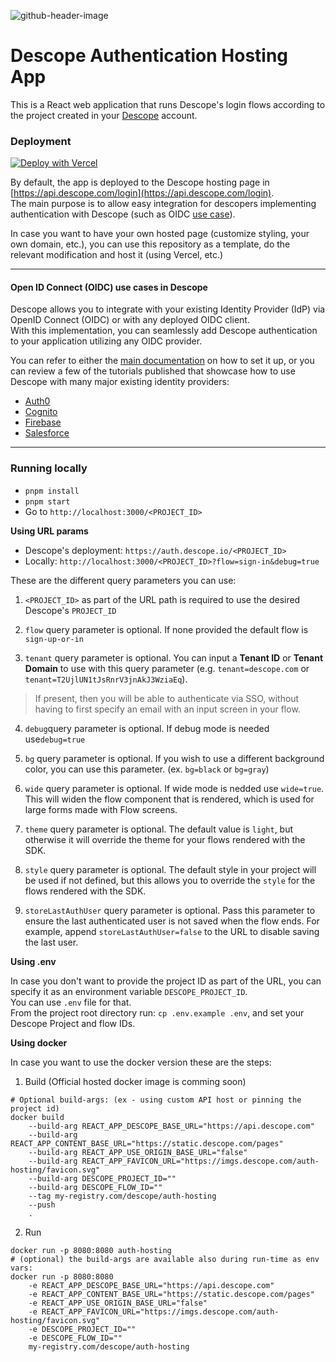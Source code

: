 ![github-header-image](https://github.com/descope/.github/assets/32936811/d904d37e-e3fa-4331-9f10-2880bb708f64)

# Descope Authentication Hosting App

This is a React web application that runs Descope's login flows according to the project created in your [Descope](https://app.descope.com) account.

### Deployment

[![Deploy with Vercel](https://vercel.com/button)](https://vercel.com/new/clone?repository-url=https%3A%2F%2Fgithub.com%2Fdescope%2Fauth-hosting&env=DESCOPE_PROJECT_ID&demo-title=Descope%20Hosted%20Auth%20Page&demo-description=https%3A%2F%2Fgithub.com%2Fdescope%2Fauth-hosting%2F%23readme&demo-url=https%3A%2F%2Fapi.descope.com%2Flogin)

By default, the app is deployed to the Descope hosting page in [https://api.descope.com/login](https://api.descope.com/login).  
The main purpose is to allow easy integration for descopers implementing authentication with Descope (such as OIDC [use case](#open-id-connect-oidc-use-cases-in-descope)).

In case you want to have your own hosted page (customize styling, your own domain, etc.), you can use this repository as a template, do the relevant modification and host it (using Vercel, etc.)

---

#### Open ID Connect (OIDC) use cases in Descope

Descope allows you to integrate with your existing Identity Provider (IdP) via OpenID Connect (OIDC) or with any deployed OIDC client.  
With this implementation, you can seamlessly add Descope authentication to your application utilizing any OIDC provider.

You can refer to either the [main documentation](https://docs.descope.com/customize/auth/oidc) on how to set it up, or you can review a few of the tutorials published that showcase how to use Descope with many major existing identity providers:

- [Auth0](https://docs.descope.com/knowledgebase/sso/auth0oidc)
- [Cognito](https://docs.descope.com/knowledgebase/sso/cognitooidc)
- [Firebase](https://www.descope.com/blog/post/passkeys-firebase-oidc)
- [Salesforce](https://www.descope.com/blog/post/sso-auth-salesforce)

---

### Running locally

- `pnpm install`
- `pnpm start`
- Go to `http://localhost:3000/<PROJECT_ID>`

**Using URL params**

- Descope's deployment: `https://auth.descope.io/<PROJECT_ID>`
- Locally: `http://localhost:3000/<PROJECT_ID>?flow=sign-in&debug=true`

These are the different query parameters you can use:

1. `<PROJECT_ID>` as part of the URL path is required to use the desired Descope's `PROJECT_ID`

2. `flow` query parameter is optional. If none provided the default flow is `sign-up-or-in`

3. `tenant` query parameter is optional. You can input a **Tenant ID** or **Tenant Domain** to use with this query parameter (e.g. `tenant=descope.com` or `tenant=T2UjlUN1tJsRnrV3jnAkJ3WziaEq`).

> If present, then you will be able to authenticate via SSO, without having to first specify an email with an input screen in your flow.

4. `debug`query parameter is optional. If debug mode is needed use`debug=true`

5. `bg` query parameter is optional. If you wish to use a different background color, you can use this parameter. (ex. `bg=black` or `bg=gray`)

6. `wide` query parameter is optional. If wide mode is nedded use `wide=true`. This will widen the flow component that is rendered, which is used for large forms made with Flow screens.

7. `theme` query parameter is optional. The default value is `light`, but otherwise it will override the theme for your flows rendered with the SDK.

8. `style` query parameter is optional. The default style in your project will be used if not defined, but this allows you to override the `style` for the flows rendered with the SDK.

9. `storeLastAuthUser` query parameter is optional. Pass this parameter to ensure the last authenticated user is not saved when the flow ends. For example, append `storeLastAuthUser=false` to the URL to disable saving the last user.

**Using .env**

In case you don't want to provide the project ID as part of the URL, you can specify it as an environment variable `DESCOPE_PROJECT_ID`.  
You can use `.env` file for that.  
From the project root directory run: `cp .env.example .env`, and set your Descope Project and flow IDs.

**Using docker**

In case you want to use the docker version these are the steps:

1. Build (Official hosted docker image is comming soon)

```(bash)
# Optional build-args: (ex - using custom API host or pinning the project id)
docker build
	--build-arg REACT_APP_DESCOPE_BASE_URL="https://api.descope.com"
	--build-arg REACT_APP_CONTENT_BASE_URL="https://static.descope.com/pages"
	--build-arg REACT_APP_USE_ORIGIN_BASE_URL="false"
	--build-arg REACT_APP_FAVICON_URL="https://imgs.descope.com/auth-hosting/favicon.svg"
	--build-arg DESCOPE_PROJECT_ID=""
	--build-arg DESCOPE_FLOW_ID=""
	--tag my-registry.com/descope/auth-hosting
	--push
	.
```

2. Run

```(bash)
docker run -p 8080:8080 auth-hosting
# (optional) the build-args are available also during run-time as env vars:
docker run -p 8080:8080
	-e REACT_APP_DESCOPE_BASE_URL="https://api.descope.com"
	-e REACT_APP_CONTENT_BASE_URL="https://static.descope.com/pages"
	-e REACT_APP_USE_ORIGIN_BASE_URL="false"
	-e REACT_APP_FAVICON_URL="https://imgs.descope.com/auth-hosting/favicon.svg"
	-e DESCOPE_PROJECT_ID=""
	-e DESCOPE_FLOW_ID=""
	my-registry.com/descope/auth-hosting
```
